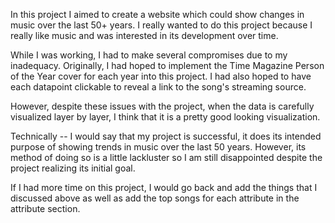 In this project I aimed to create a website which could show changes in music over the last 50+ years. I really wanted to do this project because I really like music and was interested in its development over time.

While I was working, I had to make several compromises due to my inadequacy. Originally, I had hoped to implement the Time Magazine Person of the Year cover for each year into this project. I had also hoped to have each datapoint clickable to reveal a link to the song's streaming source.

However, despite these issues with the project, when the data is carefully visualized layer by layer, I think that it is a pretty good looking visualization.

Technically -- I would say that my project is successful, it does its intended purpose of showing trends in music over the last 50 years. However, its method of doing so is a little lackluster so I am still disappointed despite the project realizing its initial goal.

If I had more time on this project, I would go back and add the things that I discussed above as well as add the top songs for each attribute in the attribute section.
